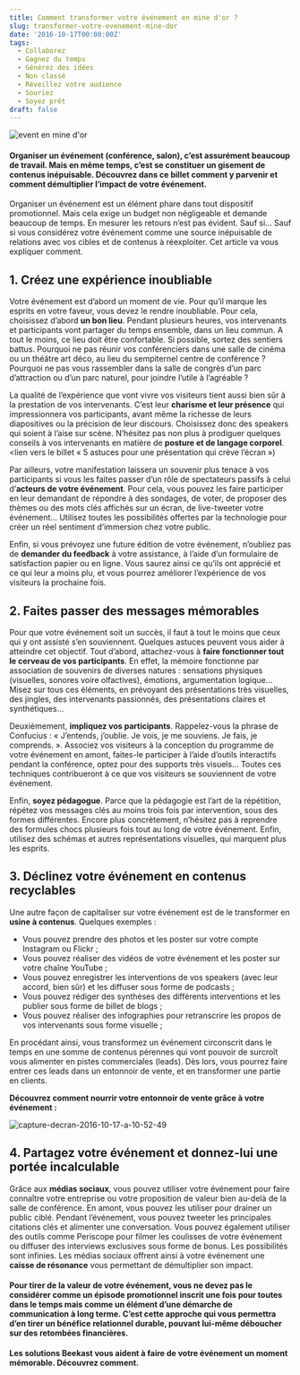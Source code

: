 ```yaml
---
title: Comment transformer votre événement en mine d'or ?
slug: transformer-votre-evenement-mine-dor
date: '2016-10-17T00:00:00Z'
tags:
  - Collaborez
  - Gagnez du temps
  - Générez des idées
  - Non classé
  - Réveillez votre audience
  - Souriez
  - Soyez prêt
draft: false
---
```


![event en mine d'or](/blog/images/Tranformer_event_mine_or-300x157.png)

#### Organiser un événement (conférence, salon), c’est assurément beaucoup de travail. Mais en même temps, c’est se constituer un gisement de contenus inépuisable. Découvrez dans ce billet comment y parvenir et comment démultiplier l’impact de votre événement.

Organiser un événement est un élément phare dans tout dispositif promotionnel. Mais cela exige un budget non négligeable et demande beaucoup de temps. En mesurer les retours n’est pas évident. Sauf si… Sauf si vous considérez votre événement comme une source inépuisable de relations avec vos cibles et de contenus à réexploiter. Cet article va vous expliquer comment.

## 1. Créez une expérience inoubliable
Votre événement est d’abord un moment de vie. Pour qu’il marque les esprits en votre faveur, vous devez le rendre inoubliable. Pour cela, choisissez d’abord **un bon lieu**. Pendant plusieurs heures, vos intervenants et participants vont partager du temps ensemble, dans un lieu commun. A tout le moins, ce lieu doit être confortable. Si possible, sortez des sentiers battus. Pourquoi ne pas réunir vos conférenciers dans une salle de cinéma ou un théâtre art déco, au lieu du sempiternel centre de conférence ? Pourquoi ne pas vous rassembler dans la salle de congrès d’un parc d’attraction ou d’un parc naturel, pour joindre l’utile à l’agréable ?

La qualité de l’expérience que vont vivre vos visiteurs tient aussi bien sûr à la prestation de vos intervenants. C’est leur **charisme et leur présence** qui impressionnera vos participants, avant même la richesse de leurs diapositives ou la précision de leur discours. Choisissez donc des speakers qui soient à l’aise sur scène. N’hésitez pas non plus à prodiguer quelques conseils à vos intervenants en matière de **posture et de langage corporel**. <lien vers le billet « 5 astuces pour une présentation qui crève l’écran »)

Par ailleurs, votre manifestation laissera un souvenir plus tenace à vos participants si vous les faites passer d’un rôle de spectateurs passifs à celui d’**acteurs de votre événement**. Pour cela, vous pouvez les faire participer en leur demandant de répondre à des sondages, de voter, de proposer des thèmes ou des mots clés affichés sur un écran, de live-tweeter votre événement… Utilisez toutes les possibilités offertes par la technologie pour créer un réel sentiment d’immersion chez votre public.

Enfin, si vous prévoyez une future édition de votre événement, n’oubliez pas de **demander du feedback** à votre assistance, à l’aide d’un formulaire de satisfaction papier ou en ligne. Vous saurez ainsi ce qu’ils ont apprécié et ce qui leur a moins plu, et vous pourrez améliorer l’expérience de vos visiteurs la prochaine fois.

## 2. Faites passer des messages mémorables
Pour que votre événement soit un succès, il faut à tout le moins que ceux qui y ont assisté s’en souviennent. Quelques astuces peuvent vous aider à atteindre cet objectif. Tout d’abord, attachez-vous à **faire fonctionner tout le cerveau de vos participants**. En effet, la mémoire fonctionne par association de souvenirs de diverses natures : sensations physiques (visuelles, sonores voire olfactives), émotions, argumentation logique… Misez sur tous ces éléments, en prévoyant des présentations très visuelles, des jingles, des intervenants passionnés, des présentations claires et synthétiques…

Deuxièmement, **impliquez vos participants**. Rappelez-vous la phrase de Confucius : « J’entends, j’oublie. Je vois, je me souviens. Je fais, je comprends. ». Associez vos visiteurs à la conception du programme de votre événement en amont, faites-le participer à l’aide d’outils interactifs pendant la conférence, optez pour des supports très visuels… Toutes ces techniques  contribueront à ce que vos visiteurs se souviennent de votre événement.

Enfin, **soyez pédagogue**. Parce que la pédagogie est l’art de la répétition, répétez vos messages clés au moins trois fois par intervention, sous des formes différentes. Encore plus concrètement, n’hésitez pas à reprendre des formules chocs plusieurs fois tout au long de votre événement. Enfin, utilisez des schémas et autres représentations visuelles, qui marquent plus les esprits.

## 3. Déclinez votre événement en contenus recyclables
Une autre façon de capitaliser sur votre événement est de le transformer en **usine à contenus**. Quelques exemples :

* Vous pouvez prendre des photos et les poster sur votre compte Instagram ou Flickr ;
* Vous pouvez réaliser des vidéos de votre événement et les poster sur votre chaîne YouTube ;
* Vous pouvez enregistrer les interventions de vos speakers (avec leur accord, bien sûr) et les diffuser sous forme de podcasts ;
* Vous pouvez rédiger des synthèses des différents interventions et les publier sous forme de billet de blogs ;
* Vous pouvez réaliser des infographies pour retranscrire les propos de vos intervenants sous forme visuelle ;

En procédant ainsi, vous transformez un événement circonscrit dans le temps en une somme de contenus pérennes qui vont pouvoir de surcroît vous alimenter en pistes commerciales (leads). Dès lors, vous pourrez faire entrer ces leads dans un entonnoir de vente, et en transformer une partie en clients.

**Découvrez comment nourrir votre entonnoir de vente grâce à votre événement&nbsp;:**

![capture-decran-2016-10-17-a-10-52-49](/blog/images/Capture-d’écran-2016-10-17-à-10.52.49.png)

## 4. Partagez votre événement et donnez-lui une portée incalculable
Grâce aux **médias sociaux**, vous pouvez utiliser votre événement pour faire connaître votre entreprise ou votre proposition de valeur bien au-delà de la salle de conférence. En amont, vous pouvez les utiliser pour drainer un public ciblé. Pendant l’événement, vous pouvez tweeter  les principales citations clés et alimenter une conversation. Vous pouvez également utiliser des outils comme Periscope pour filmer les coulisses de votre événement ou diffuser des interviews exclusives sous forme de bonus. Les possibilités sont infinies. Les médias sociaux offrent ainsi à votre événement une **caisse de résonance** vous permettant de démultiplier son impact.

#### Pour tirer de la valeur de votre événement, vous ne devez pas le considérer comme un épisode promotionnel inscrit une fois pour toutes dans le temps mais comme un élément d’une démarche de communication à long terme. C’est cette approche qui vous permettra d’en tirer un bénéfice relationnel durable, pouvant lui-même déboucher sur des retombées financières.

**Les solutions Beekast vous aident à faire de votre événement un moment mémorable. Découvrez comment.**
